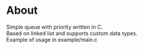 # About
Simple queue with priority written in C.\
Based on linked list and supports custom data types.\
Example of usage in example/main.c
